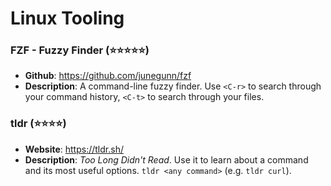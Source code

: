 # Linux Tooling

<!-- Template: 
### AAA (:star::star:)

- **Github**: https://AAAAAAAAAAAAAAAAA
- **Description**: AAAAAAAAAAAAA 
-->

### FZF - Fuzzy Finder (:star::star::star::star::star:)

- **Github**: https://github.com/junegunn/fzf
- **Description**: A command-line fuzzy finder. Use `<C-r>` to search through your command history, `<C-t>` to search through your files.


### tldr (:star::star::star::star:)
    
- **Website**: https://tldr.sh/
- **Description**: _Too Long Didn't Read_. Use it to learn about a command and its most useful options. `tldr <any command>` (e.g. `tldr curl`).   

